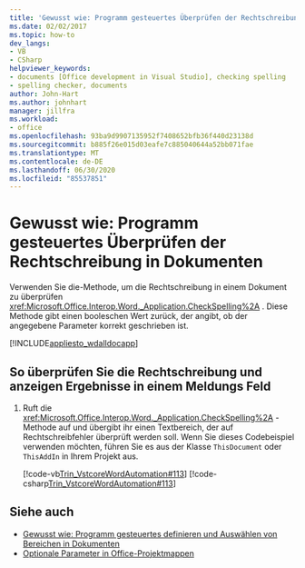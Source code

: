 ```yaml
---
title: 'Gewusst wie: Programm gesteuertes Überprüfen der Rechtschreibung in Dokumenten'
ms.date: 02/02/2017
ms.topic: how-to
dev_langs:
- VB
- CSharp
helpviewer_keywords:
- documents [Office development in Visual Studio], checking spelling
- spelling checker, documents
author: John-Hart
ms.author: johnhart
manager: jillfra
ms.workload:
- office
ms.openlocfilehash: 93ba9d9907135952f7408652bfb36f440d23138d
ms.sourcegitcommit: b885f26e015d03eafe7c885040644a52bb071fae
ms.translationtype: MT
ms.contentlocale: de-DE
ms.lasthandoff: 06/30/2020
ms.locfileid: "85537851"
---
```

# <a name="how-to-programmatically-check-spelling-in-documents"></a>Gewusst wie: Programm gesteuertes Überprüfen der Rechtschreibung in Dokumenten
  Verwenden Sie die-Methode, um die Rechtschreibung in einem Dokument zu überprüfen <xref:Microsoft.Office.Interop.Word._Application.CheckSpelling%2A> . Diese Methode gibt einen booleschen Wert zurück, der angibt, ob der angegebene Parameter korrekt geschrieben ist.

 [!INCLUDE[appliesto_wdalldocapp](../vsto/includes/appliesto-wdalldocapp-md.md)]

## <a name="to-check-spelling-and-display-results-in-a-message-box"></a>So überprüfen Sie die Rechtschreibung und anzeigen Ergebnisse in einem Meldungs Feld

1. Ruft die <xref:Microsoft.Office.Interop.Word._Application.CheckSpelling%2A> -Methode auf und übergibt ihr einen Textbereich, der auf Rechtschreibfehler überprüft werden soll. Wenn Sie dieses Codebeispiel verwenden möchten, führen Sie es aus der Klasse `ThisDocument` oder `ThisAddIn` in Ihrem Projekt aus.

     [!code-vb[Trin_VstcoreWordAutomation#113](../vsto/codesnippet/VisualBasic/Trin_VstcoreWordAutomationVB/ThisDocument.vb#113)]
     [!code-csharp[Trin_VstcoreWordAutomation#113](../vsto/codesnippet/CSharp/Trin_VstcoreWordAutomationCS/ThisDocument.cs#113)]

## <a name="see-also"></a>Siehe auch
- [Gewusst wie: Programm gesteuertes definieren und Auswählen von Bereichen in Dokumenten](../vsto/how-to-programmatically-define-and-select-ranges-in-documents.md)
- [Optionale Parameter in Office-Projektmappen](../vsto/optional-parameters-in-office-solutions.md)
